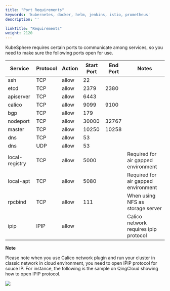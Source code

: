 ```yaml
---
title: "Port Requirements"
keywords: 'kubernetes, docker, helm, jenkins, istio, prometheus'
description: ''

linkTitle: "Requirements"
weight: 2120
---
```



KubeSphere requires certain ports to communicate among services, so you need to make sure the following ports open for use.

| Service | Protocol | Action | Start Port | End Port | Notes |
|---|---|---|---|---|---|
| ssh | TCP | allow | 22 | | |
| etcd | TCP | allow | 2379 | 2380 | |
| apiserver | TCP | allow | 6443 | | |
| calico | TCP | allow | 9099 | 9100 | |
| bgp | TCP | allow | 179 | | |
| nodeport | TCP | allow | 30000 | 32767 | |
| master | TCP | allow | 10250 | 10258 | |
| dns | TCP | allow | 53 | | |
| dns | UDP | allow | 53 | | |
| local-registry | TCP | allow | 5000 | | Required for air gapped environment|
| local-apt | TCP | allow | 5080 | | Required for air gapped environment|
| rpcbind | TCP | allow | 111 | | When using NFS as storage server |
| ipip | IPIP | allow | | | Calico network requires ipip protocol |

**Note**

Please note when you use Calico network plugin and run your cluster in classic network in cloud environment, you need to open IPIP protocol for souce IP. For instance, the following is the sample on QingCloud showing how to open IPIP protocol.

![](https://pek3b.qingstor.com/kubesphere-docs/png/20200304200605.png)
